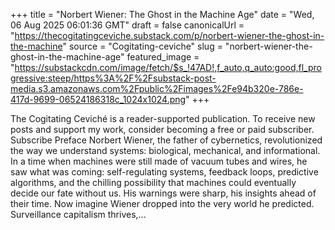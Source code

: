 +++
title = "Norbert Wiener: The Ghost in the Machine Age"
date = "Wed, 06 Aug 2025 06:01:36 GMT"
draft = false
canonicalUrl = "https://thecogitatingceviche.substack.com/p/norbert-wiener-the-ghost-in-the-machine"
source = "Cogitating-ceviche"
slug = "norbert-wiener-the-ghost-in-the-machine-age"
featured_image = "https://substackcdn.com/image/fetch/$s_!47AD!,f_auto,q_auto:good,fl_progressive:steep/https%3A%2F%2Fsubstack-post-media.s3.amazonaws.com%2Fpublic%2Fimages%2Fe94b320e-786e-417d-9699-06524186318c_1024x1024.png"
+++

The Cogitating Ceviché is a reader-supported publication. To receive new posts and support my work, consider becoming a free or paid subscriber. Subscribe Preface Norbert Wiener, the father of cybernetics, revolutionized the way we understand systems: biological, mechanical, and informational. In a time when machines were still made of vacuum tubes and wires, he saw what was coming: self-regulating systems, feedback loops, predictive algorithms, and the chilling possibility that machines could eventually decide our fate without us. His warnings were sharp, his insights ahead of their time. Now imagine Wiener dropped into the very world he predicted. Surveillance capitalism thrives,...
